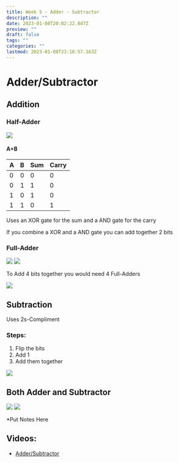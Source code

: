 ```yaml
---
title: Week 5 - Adder - Subtractor
description: ""
date: 2023-01-08T20:02:22.047Z
preview: ""
draft: false
tags: ""
categories: ""
lastmod: 2023-01-08T23:18:57.163Z
---
```

# Adder/Subtractor
## Addition
### Half-Adder
![](/Year%201/Architecture%20%26%20Operating%20Systems/Photos/Pasted%20image%2020220531155902.png)
#### A+B
| A   | B   | Sum | Carry |
| --- | --- | --- | ----- |
| 0   | 0   | 0   | 0     |
| 0   | 1   | 1   | 0     |
| 1   | 0   | 1   | 0     |
| 1   | 1   | 0   | 1     |

Uses an XOR gate for the sum and a AND gate for the carry

If you combine a XOR and a AND gate you can add together 2 bits


### Full-Adder
![](/Year%201/Architecture%20%26%20Operating%20Systems/Photos/Pasted%20image%2020220531160213.png)
![](/Year%201/Architecture%20%26%20Operating%20Systems/Photos/Pasted%20image%2020220531160417.png)

To Add 4 bits together you would need 4 Full-Adders

![](/Year%201/Architecture%20%26%20Operating%20Systems/Photos/Pasted%20image%2020220531160518.png)

## Subtraction
Uses 2s-Compliment

### Steps:
1. Flip the bits
2. Add 1
3. Add them together

![](/Year%201/Architecture%20%26%20Operating%20Systems/Photos/Pasted%20image%2020220531160903.png)



## Both Adder and Subtractor

![](/Year%201/Architecture%20%26%20Operating%20Systems/Photos/Pasted%20image%2020220531161111.png)
![](/Year%201/Architecture%20%26%20Operating%20Systems/Photos/Pasted%20image%2020220531161203.png)

*Put Notes Here

## Videos:
- [Adder/Subtractor](https://youtu.be/uz_nTQZzKWM)
